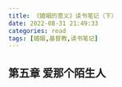 ```yaml
---
title: 《婚姻的意义》读书笔记（下）
date: 2022-08-31 21:49:33
categories: read
tags: [婚姻,基督教,读书笔记]
---
```

## 第五章 爱那个陌生人

